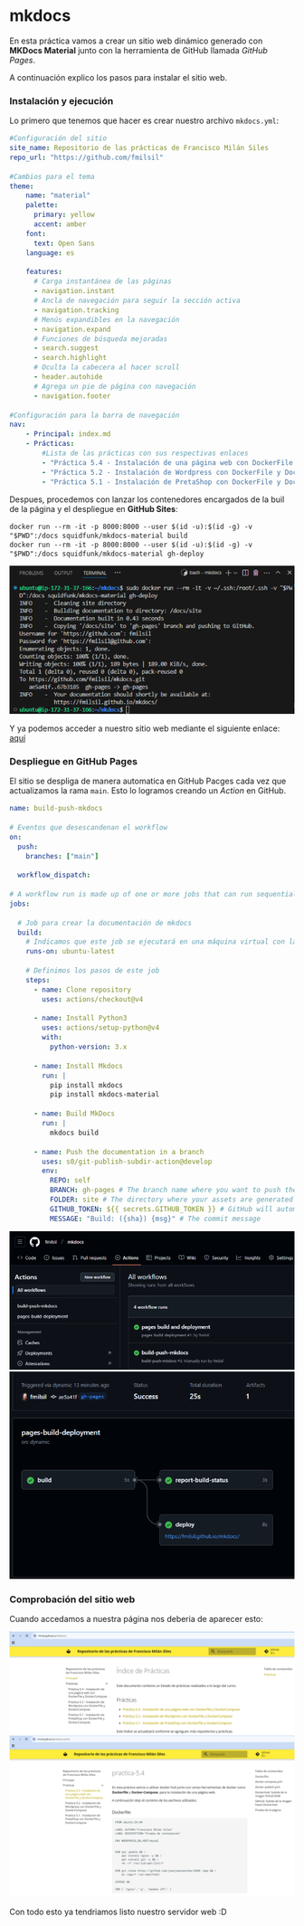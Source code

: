 # mkdocs
En esta práctica vamos a crear un sitio web dinámico generado con **MKDocs Material** junto con la herramienta de GitHub llamada *GitHub Pages*.

A continuación explico los pasos para instalar el sitio web.

### Instalación y ejecución
Lo primero que tenemos que hacer es crear nuestro archivo `mkdocs.yml`:
```yml
#Configuración del sitio
site_name: Repositorio de las prácticas de Francisco Milán Siles
repo_url: "https://github.com/fmilsil"

#Cambios para el tema
theme: 
    name: "material"
    palette:
      primary: yellow
      accent: amber
    font:
      text: Open Sans
    language: es

    features:
      # Carga instantánea de las páginas
      - navigation.instant
      # Ancla de navegación para seguir la sección activa
      - navigation.tracking
      # Menús expandibles en la navegación
      - navigation.expand
      # Funciones de búsqueda mejoradas
      - search.suggest
      - search.highlight
      # Oculta la cabecera al hacer scroll
      - header.autohide
      # Agrega un pie de página con navegación
      - navigation.footer

#Configuración para la barra de navegación
nav:
    - Principal: index.md
    - Prácticas:
        #Lista de las prácticas con sus respectivas enlaces
        - "Práctica 5.4 - Instalación de una página web con DockerFile y DockerCompose": p54.md
        - "Práctica 5.2 - Instalación de Wordpress con DockerFile y DockerCompose": p52.md
        - "Práctica 5.1 - Instalación de PretaShop con DockerFile y DockerCompose": p51.md
```

Despues, procedemos con lanzar los contenedores encargados de la buil de la página y el despliegue en **GitHub Sites**:
```
docker run --rm -it -p 8000:8000 --user $(id -u):$(id -g) -v "$PWD":/docs squidfunk/mkdocs-material build
docker run --rm -it -p 8000:8000 --user $(id -u):$(id -g) -v "$PWD":/docs squidfunk/mkdocs-material gh-deploy
```
![](image/deploydocker.png)

Y ya podemos acceder a nuestro sitio web mediante el siguiente enlace: [aquí](https://fmilsil.github.io/mkdocs/)

### Despliegue en GitHub Pages
El sitio se despliga de manera automatica en GitHub Pacges cada vez que actualizamos la rama `main`. Esto lo logramos creando un *Action* en GitHub.

```yml
name: build-push-mkdocs

# Eventos que desescandenan el workflow
on:
  push:
    branches: ["main"]

  workflow_dispatch:

# A workflow run is made up of one or more jobs that can run sequentially or in parallel
jobs:

  # Job para crear la documentación de mkdocs
  build:
    # Indicamos que este job se ejecutará en una máquina virtual con la última versión de ubuntu
    runs-on: ubuntu-latest
    
    # Definimos los pasos de este job
    steps:
      - name: Clone repository
        uses: actions/checkout@v4

      - name: Install Python3
        uses: actions/setup-python@v4
        with:
          python-version: 3.x

      - name: Install Mkdocs
        run: |
          pip install mkdocs
          pip install mkdocs-material 

      - name: Build MkDocs
        run: |
          mkdocs build

      - name: Push the documentation in a branch
        uses: s0/git-publish-subdir-action@develop
        env:
          REPO: self
          BRANCH: gh-pages # The branch name where you want to push the assets
          FOLDER: site # The directory where your assets are generated
          GITHUB_TOKEN: ${{ secrets.GITHUB_TOKEN }} # GitHub will automatically add this - you don't need to bother getting a token
          MESSAGE: "Build: ({sha}) {msg}" # The commit message
```
![](image/workflowok.png)
![](image/pagesok.png)

### Comprobación del sitio web
Cuando accedamos a nuestra página nos deberia de aparecer esto:

![](image/pagina1.png)
![](image/pagina2.png)

Con todo esto ya tendriamos listo nuestro servidor web :D
